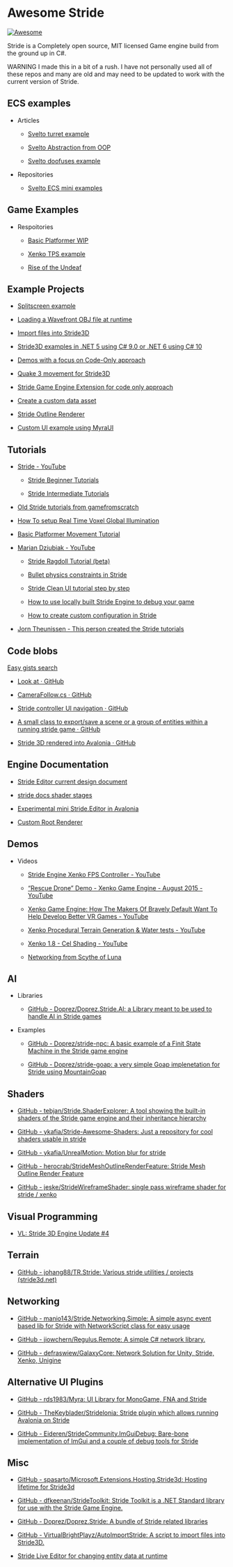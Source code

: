 # Awesome Stride

[![Awesome](https://cdn.rawgit.com/sindresorhus/awesome/d7305f38d29fed78fa85652e3a63e154dd8e8829/media/badge.svg)](https://github.com/sindresorhus/awesome)

Stride is a Completely open source, MIT licensed Game engine build from the ground up in C#.

WARNING I made this in a bit of a rush. I have not personally used all of these repos and many are old and may need to be updated to work with the current version of Stride.

## ECS examples

- Articles
  
  - [Svelto turret example](https://www.sebaslab.com/svelto-miniexample-7-stride-engine-demo/)
    
  - [Svelto Abstraction from OOP](https://www.sebaslab.com/ecs-abstraction-layers-and-modules-encapsulation/)
    
  - [Svelto doofuses example](https://www.sebaslab.com/svelto-ecs-3-3-and-the-new-filters-api/#:~:text=shiny%20new%20Doofuses%20Stride%20example.)
    
  
- Repositories
  
  - [Svelto ECS mini examples](https://github.com/sebas77/Svelto.MiniExamples)
    

## Game Examples

- Respoitories
  
  - [Basic Platformer WIP](https://github.com/Doprez/stride-platformer)
    
  - [Xenko TPS example](https://github.com/stride3d/Starbreach)
    
  - [Rise of the Undeaf](https://github.com/manio143/RiseOfTheUndeaf)
    

## Example Projects

- [Splitscreen example](https://github.com/spasarto/Stride3dSplitScreen)
  
- [Loading a Wavefront OBJ file at runtime](https://github.com/jeske/LoadObjTest)
  
- [Import files into Stride3D](https://github.com/VirtualBrightPlayz/AutoImportStride)
  
- [Stride3D examples in .NET 5 using C# 9.0 or .NET 6 using C# 10](https://github.com/VaclavElias/Stride3DTutorials)
  
- [Demos with a focus on Code-Only approach](https://github.com/najak3d/Stride3D_Demos)
  
- [Quake 3 movement for Stride3D](https://github.com/Redhacker1/Q3MovementStride)
  
- [Stride Game Engine Extension for code only approach](https://github.com/VaclavElias/stride-code-only)
  
- [Create a custom data asset](https://github.com/manio143/StrideCustomAsset)
  
- [Stride Outline Renderer](https://github.com/SoulRider/StrideOutlineRenderer)

- [Custom UI example using MyraUI ](https://github.com/Doprez/stride-ui-alternate-example)
  

## Tutorials

- [Stride - YouTube](https://www.youtube.com/c/Stride3d)
  
  - [Stride Beginner Tutorials](https://www.youtube.com/watch?v=Z2kUQhSmdr0&list=PLRZx2y7uC8mNySUMfOQf-TLNVnnHkLfPi)
    
  - [Stride Intermediate Tutorials](https://www.youtube.com/watch?v=-IXw64hZAqg&list=PLRZx2y7uC8mOE6_L0ZiFxNBE7HmzU2dP7)
    
- [Old Stride tutorials from gamefromscratch](https://www.youtube.com/watch?v=hmPrUuQQz8M&list=PLS9MbmO_ssyBLHw7rZeGmriUkRaxBp7LL)
  
- [How To setup Real Time Voxel Global Illumination](https://www.youtube.com/watch?v=NEMZ_HJzJ7w&t=1s)
  
- [Basic Platformer Movement Tutorial](https://www.youtube.com/watch?v=eTMT5up1AlY&t=2s)
  
- [Marian Dziubiak - YouTube](https://www.youtube.com/@manio1432/videos)
  
  - [Stride Ragdoll Tutorial (beta)](https://youtu.be/n8yAV8OSbes)
    
  - [Bullet physics constraints in Stride](https://www.youtube.com/watch?v=uMZMYpMD3Wg&t=1s)
    
  - [Stride Clean UI tutorial step by step](https://www.youtube.com/watch?v=cazIR97VPcg)
    
  - [How to use locally built Stride Engine to debug your game](https://www.youtube.com/watch?v=bXSC9o-EaR8)
    
  - [How to create custom configuration in Stride](https://www.youtube.com/watch?v=QKizq1xC4vk)
    
- [Jorn Theunissen - This person created the Stride tutorials](https://www.youtube.com/@Jorntheunissen/videos)
  

## Code blobs

[Easy gists search](https://gist.github.com/search?l=c%23&q=stride)

- [Look at · GitHub](https://gist.github.com/ykafia/9579569c26e2724f1a35afab0449b72a)
  
- [CameraFollow.cs · GitHub](https://gist.github.com/ykafia/371b310de1ba7bb8ab3d2feffce2a190)
  
- [Stride controller UI navigation · GitHub](https://gist.github.com/Aggror/4ba0632bd934103c6dcdb077a84376ef)
  
- [A small class to export/save a scene or a group of entities within a running stride game · GitHub](https://gist.github.com/Eideren/0aa59644eb7c5b029d04b7fa5a285e62)
  
- [Stride 3D rendered into Avalonia · GitHub](https://gist.github.com/westonsoftware/a3fa982397fe1817ece4a27d3cbc5a89)
  

## Engine Documentation

- [Stride Editor current design document](https://gist.github.com/manio143/b6666eedb1403deb5525961697d0c25d)
  
- [stride docs shader stages](https://github.com/stride3d/stride-docs/blob/master/en/manual/graphics/effects-and-shaders/shading-language/shader-stages.md/)
  
- [Experimental mini Stride.Editor in Avalonia](https://github.com/manio143/StrideComponentsEditorAvalonia)
- [Custom Root Renderer](https://github.com/tebjan/Stride.CustomRootRenderFeature)
  

## Demos

- Videos
  
  - [Stride Engine Xenko FPS Controller - YouTube](https://www.youtube.com/watch?v=lrHfwvC9ARA)
    
  - [“Rescue Drone” Demo - Xenko Game Engine - August 2015 - YouTube](https://www.youtube.com/watch?v=wOZ-s7Q4qWY)
    
  - [Xenko Game Engine: How The Makers Of Bravely Default Want To Help Develop Better VR Games - YouTube](https://www.youtube.com/watch?v=1hgh7R38yK8)
    
  - [Xenko Procedural Terrain Generation &amp; Water tests - YouTube](https://www.youtube.com/watch?v=ba_Tpz4ojHk)
    
  - [Xenko 1.8 - Cel Shading - YouTube](https://www.youtube.com/watch?v=RJDrG1QR3Uo)
    
  - [Networking from Scythe of Luna](https://twitter.com/scythe_of_luna/status/1616773130495885325)
    

## AI

- Libraries
  
  - [GitHub - Doprez/Doprez.Stride.AI: a Library meant to be used to handle AI in Stride games](https://github.com/Doprez/Doprez.Stride.AI)
    
- Examples
  
  - [GitHub - Doprez/stride-npc: A basic example of a Finit State Machine in the Stride game engine](https://github.com/Doprez/stride-npc)
    
  - [GitHub - Doprez/stride-goap: a very simple Goap implenetation for Stride using MountainGoap](https://github.com/Doprez/stride-goap)
    

## Shaders

- [GitHub - tebjan/Stride.ShaderExplorer: A tool showing the built-in shaders of the Stride game engine and their inheritance hierarchy](https://github.com/tebjan/Stride.ShaderExplorer)
  
- [GitHub - ykafia/Stride-Awesome-Shaders: Just a repository for cool shaders usable in stride](https://github.com/ykafia/Stride-Awesome-Shaders)
  
- [GitHub - ykafia/UnrealMotion: Motion blur for stride](https://github.com/ykafia/UnrealMotion)
  
- [GitHub - herocrab/StrideMeshOutlineRenderFeature: Stride Mesh Outline Render Feature](https://github.com/herocrab/StrideMeshOutlineRenderFeature)
  
- [GitHub - jeske/StrideWireframeShader: single pass wireframe shader for stride / xenko](https://github.com/jeske/StrideWireframeShader)
  

## Visual Programming

- [VL: Stride 3D Engine Update #4](https://visualprogramming.net/blog/2021/vl-stride-3d-engine-update-4/)
  

## Terrain

- [GitHub - johang88/TR.Stride: Various stride utilities / projects (stride3d.net)](https://github.com/johang88/TR.Stride)
  

## Networking

- [GitHub - manio143/Stride.Networking.Simple: A simple async event based lib for Stride with NetworkScript class for easy usage](https://github.com/manio143/Stride.Networking.Simple)
  
- [GitHub - jiowchern/Regulus.Remote: A simple C# network library.](https://github.com/jiowchern/Regulus.Remote)
  
- [GitHub - defraswiew/GalaxyCore: Network Solution for Unity, Stride, Xenko, Unigine](https://github.com/defraswiew/GalaxyCore)
  

## Alternative UI Plugins

- [GitHub - rds1983/Myra: UI Library for MonoGame, FNA and Stride](https://github.com/rds1983/Myra)
  
- [GitHub - TheKeyblader/Stridelonia: Stride plugin which allows running Avalonia on Stride](https://github.com/TheKeyblader/Stridelonia)
  
- [GitHub - Eideren/StrideCommunity.ImGuiDebug: Bare-bone implementation of ImGui and a couple of debug tools for Stride](https://github.com/Eideren/StrideCommunity.ImGuiDebug)
  

## Misc

- [GitHub - spasarto/Microsoft.Extensions.Hosting.Stride3d: Hosting lifetime for Stride3d](https://github.com/spasarto/Microsoft.Extensions.Hosting.Stride3d)
  
- [GitHub - dfkeenan/StrideToolkit: Stride Toolkit is a .NET Standard library for use with the Stride Game Engine.](https://github.com/dfkeenan/StrideToolkit)
  
- [GitHub - Doprez/Doprez.Stride: A bundle of Stride related libraries](https://github.com/Doprez/Doprez.Stride)
  
- [GitHub - VirtualBrightPlayz/AutoImportStride: A script to import files into Stride3D.](https://github.com/VirtualBrightPlayz/AutoImportStride)

- [Stride Live Editor for changing entity data at runtime](https://github.com/tebjan/StrideLiveEditor)
